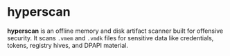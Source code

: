 # hyperscan

**hyperscan** is an offline memory and disk artifact scanner built for offensive security. It scans `.vmem` and `.vmdk` files for sensitive data like credentials, tokens, registry hives, and DPAPI material.
